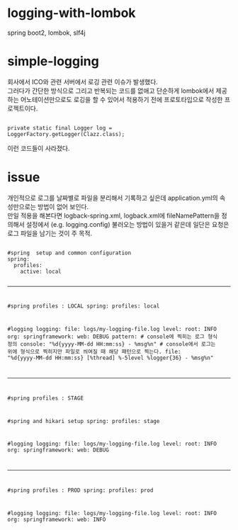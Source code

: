 # logging-with-lombok
spring boot2, lombok, slf4j    
    
    
# simple-logging    
회사에서 ICO와 관련 서버에서 로깅 관련 이슈가 발생했다.    
그러다가 간단한 방식으로 그리고 반복되는 코드를 없애고 단순하게 lombok에서 제공하는 어노테이션만으로도 로깅을 할 수 있어서 적용하기 전에 프로토타입으로 작성한 프로젝트이다.    
    
<code>
private static final Logger log = LoggerFactory.getLogger(Clazz.class);
</code>
        
           
           
이런 코드들이 사라졌다.    
    
       
# issue    
개인적으로 로그를 날짜별로 파일을 분리해서 기록하고 싶은데 application.yml의 속성만으로는 방법이 없어 보인다.    
만일 적용을 해본다면 logback-spring.xml, logback.xml에  fileNamePattern을 정의해서 설정에서 (e.g. logging.config) 불러오는 방법이 있을거 같은데 일단은 요청은 로그 파일을 남기는 것이 주 목적.    

<code>
#spring  setup and common configuration
spring:
  profiles:
    active: local

---
#spring profiles : LOCAL
spring:
  profiles: local

#logging
logging:
  file: logs/my-logging-file.log
  level:
    root: INFO
    org:
      springframework:
        web: DEBUG
  pattern:
    # console에 찍히는 로그 형식 정의
    console: "%d{yyyy-MM-dd HH:mm:ss} - %msg%n"
    # console에서 로그는 위에 형식으로 찍히지만 파일로 씌여질 때 해당 패턴으로 찍는다. 
    file: "%d{yyyy-MM-dd HH:mm:ss} [%thread] %-5level %logger{36} - %msg%n"

---
#spring profiles : STAGE

#spring and hikari setup
spring:
  profiles: stage

#logging
logging:
  file: logs/my-logging-file.log
  level:
    root: INFO
    org:
      springframework:
        web: DEBUG

---
#spring profiles : PROD
spring:
  profiles: prod

#logging
logging:
  file: logs/my-logging-file.log
  level:
    root: INFO
    org:
      springframework:
        web: INFO

</code>
